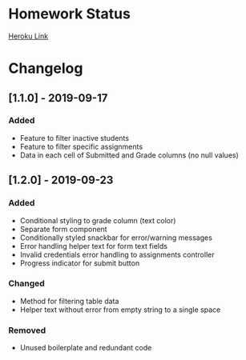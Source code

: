 # Homework Status

[Heroku Link](https://hw-status.herokuapp.com/)

# Changelog

## [1.1.0] - 2019-09-17

### Added

- Feature to filter inactive students
- Feature to filter specific assignments
- Data in each cell of Submitted and Grade columns (no null values)

## [1.2.0] - 2019-09-23

### Added

- Conditional styling to grade column (text color)
- Separate form component
- Conditionally styled snackbar for error/warning messages
- Error handling helper text for form text fields
- Invalid credentials error handling to assignments controller
- Progress indicator for submit button

### Changed

- Method for filtering table data
- Helper text without error from empty string to a single space

### Removed

- Unused boilerplate and redundant code
